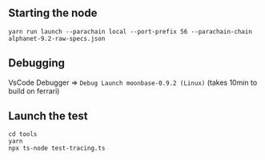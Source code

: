 ## Starting the node

```
yarn run launch --parachain local --port-prefix 56 --parachain-chain alphanet-9.2-raw-specs.json
```

## Debugging

VsCode Debugger => `Debug Launch moonbase-0.9.2 (Linux)` (takes 10min to build on ferrari)

## Launch the test

```
cd tools
yarn
npx ts-node test-tracing.ts
```
